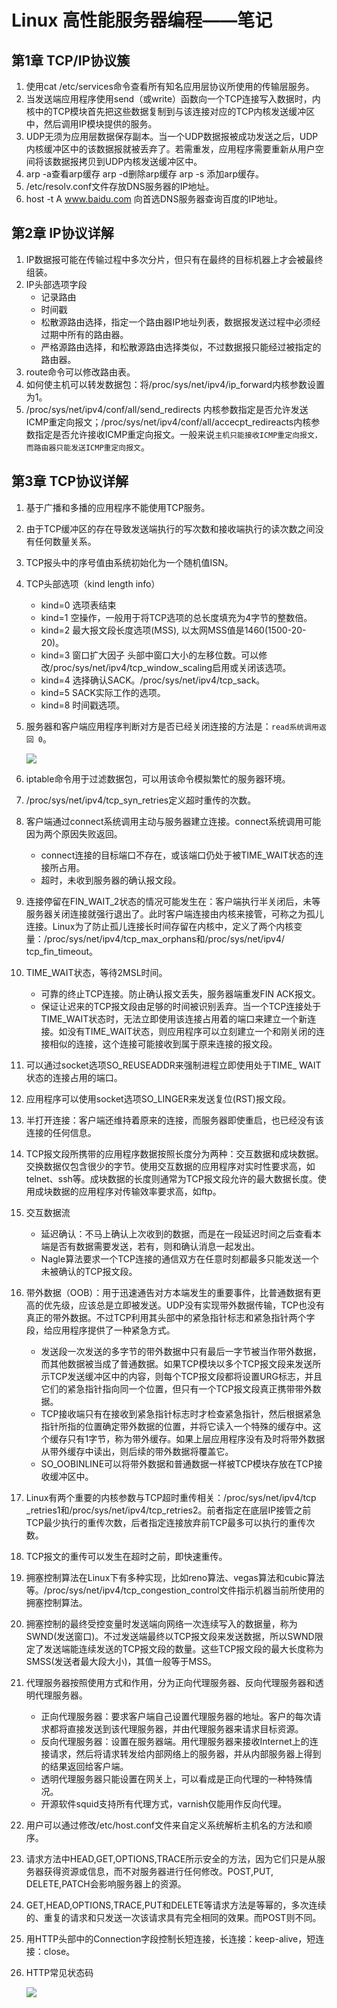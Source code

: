 # Linux 高性能服务器编程——笔记

## 第1章 TCP/IP协议簇

1. 使用cat /etc/services命令查看所有知名应用层协议所使用的传输层服务。
2. 当发送端应用程序使用send（或write）函数向一个TCP连接写入数据时，内核中的TCP模块首先把这些数据复制到与该连接对应的TCP内核发送缓冲区中，然后调用IP模块提供的服务。
3. UDP无须为应用层数据保存副本。当一个UDP数据报被成功发送之后，UDP内核缓冲区中的该数据报就被丢弃了。若需重发，应用程序需要重新从用户空间将该数据报拷贝到UDP内核发送缓冲区中。
4. arp -a查看arp缓存 arp -d删除arp缓存 arp -s 添加arp缓存。
5. /etc/resolv.conf文件存放DNS服务器的IP地址。
6. host -t A www.baidu.com 向首选DNS服务器查询百度的IP地址。

## 第2章 IP协议详解

1. IP数据报可能在传输过程中多次分片，但只有在最终的目标机器上才会被最终组装。
2. IP头部选项字段
   - 记录路由
   - 时间戳
   - 松散源路由选择，指定一个路由器IP地址列表，数据报发送过程中必须经过期中所有的路由器。
   - 严格源路由选择，和松散源路由选择类似，不过数据报只能经过被指定的路由器。
3. route命令可以修改路由表。
4. 如何使主机可以转发数据包：将/proc/sys/net/ipv4/ip_forward内核参数设置为1。
5.  /proc/sys/net/ipv4/conf/all/send_redirects 内核参数指定是否允许发送ICMP重定向报文；/proc/sys/net/ipv4/conf/all/accecpt_redireacts内核参数指定是否允许接收ICMP重定向报文。一般来说`主机只能接收ICMP重定向报文，而路由器只能发送ICMP重定向报文`。

## 第3章 TCP协议详解

1. 基于广播和多播的应用程序不能使用TCP服务。

2. 由于TCP缓冲区的存在导致发送端执行的写次数和接收端执行的读次数之间没有任何数量关系。

3. TCP报头中的序号值由系统初始化为一个随机值ISN。

4. TCP头部选项（kind length info）
   - kind=0 选项表结束
   - kind=1 空操作，一般用于将TCP选项的总长度填充为4字节的整数倍。
   - kind=2 最大报文段长度选项(MSS), 以太网MSS值是1460(1500-20-20)。
   - kind=3 窗口扩大因子 头部中窗口大小的左移位数。可以修改/proc/sys/net/ipv4/tcp_window_scaling启用或关闭该选项。
   - kind=4 选择确认SACK。/proc/sys/net/ipv4/tcp_sack。
   - kind=5 SACK实际工作的选项。
   - kind=8 时间戳选项。
   
5. 服务器和客户端应用程序判断对方是否已经关闭连接的方法是：`read系统调用返回 0`。

   ![](https://github.com/SusanGuo412/Note_HPLSP/raw/main/image/图1.jpg)

6. iptable命令用于过滤数据包，可以用该命令模拟繁忙的服务器环境。

7. /proc/sys/net/ipv4/tcp_syn_retries定义超时重传的次数。

8. 客户端通过connect系统调用主动与服务器建立连接。connect系统调用可能因为两个原因失败返回。

   - connect连接的目标端口不存在，或该端口仍处于被TIME_WAIT状态的连接所占用。
   - 超时，未收到服务器的确认报文段。

9. 连接停留在FIN_WAIT_2状态的情况可能发生在：客户端执行半关闭后，未等服务器关闭连接就强行退出了。此时客户端连接由内核来接管，可称之为孤儿连接。Linux为了防止孤儿连接长时间存留在内核中，定义了两个内核变量：/proc/sys/net/ipv4/tcp_max_orphans和/proc/sys/net/ipv4/ tcp_fin_timeout。

10. TIME_WAIT状态，等待2MSL时间。

    - 可靠的终止TCP连接。防止确认报文丢失，服务器端重发FIN ACK报文。
    - 保证让迟来的TCP报文段由足够的时间被识别丢弃。当一个TCP连接处于TIME_WAIT状态时，无法立即使用该连接占用着的端口来建立一个新连接。如没有TIME_WAIT状态，则应用程序可以立刻建立一个和刚关闭的连接相似的连接，这个连接可能接收到属于原来连接的报文段。

11. 可以通过socket选项SO_REUSEADDR来强制进程立即使用处于TIME_ WAIT状态的连接占用的端口。

12. 应用程序可以使用socket选项SO_LINGER来发送复位(RST)报文段。

13. 半打开连接：客户端还维持着原来的连接，而服务器即使重启，也已经没有该连接的任何信息。

14. TCP报文段所携带的应用程序数据按照长度分为两种：交互数据和成块数据。交换数据仅包含很少的字节。使用交互数据的应用程序对实时性要求高，如telnet、ssh等。成块数据的长度则通常为TCP报文段允许的最大数据长度。使用成块数据的应用程序对传输效率要求高，如ftp。

15. 交互数据流

    - 延迟确认：不马上确认上次收到的数据，而是在一段延迟时间之后查看本端是否有数据需要发送，若有，则和确认消息一起发出。
    - Nagle算法要求一个TCP连接的通信双方在任意时刻都最多只能发送一个未被确认的TCP报文段。

16. 带外数据（OOB）：用于迅速通告对方本端发生的重要事件，比普通数据有更高的优先级，应该总是立即被发送。UDP没有实现带外数据传输，TCP也没有真正的带外数据。不过TCP利用其头部中的紧急指针标志和紧急指针两个字段，给应用程序提供了一种紧急方式。

    - 发送段一次发送的多字节的带外数据中只有最后一字节被当作带外数据，而其他数据被当成了普通数据。如果TCP模块以多个TCP报文段来发送所示TCP发送缓冲区中的内容，则每个TCP报文段都将设置URG标志，并且它们的紧急指针指向同一个位置，但只有一个TCP报文段真正携带带外数据。
    - TCP接收端只有在接收到紧急指针标志时才检查紧急指针，然后根据紧急指针所指的位置确定带外数据的位置，并将它读入一个特殊的缓存中。这个缓存只有1字节，称为带外缓存。如果上层应用程序没有及时将带外数据从带外缓存中读出，则后续的带外数据将覆盖它。
    - SO_OOBINLINE可以将带外数据和普通数据一样被TCP模块存放在TCP接收缓冲区中。

17. Linux有两个重要的内核参数与TCP超时重传相关：/proc/sys/net/ipv4/tcp _retries1和/proc/sys/net/ipv4/tcp_retries2。前者指定在底层IP接管之前TCP最少执行的重传次数，后者指定连接放弃前TCP最多可以执行的重传次数。

18. TCP报文的重传可以发生在超时之前，即快速重传。

19. 拥塞控制算法在Linux下有多种实现，比如reno算法、vegas算法和cubic算法等。/proc/sys/net/ipv4/tcp_congestion_control文件指示机器当前所使用的拥塞控制算法。

20. 拥塞控制的最终受控变量时发送端向网络一次连续写入的数据量，称为SWND(发送窗口)。不过发送端最终以TCP报文段来发送数据，所以SWND限定了发送端能连续发送的TCP报文段的数量。这些TCP报文段的最大长度称为SMSS(发送者最大段大小)，其值一般等于MSS。

21. 代理服务器按照使用方式和作用，分为正向代理服务器、反向代理服务器和透明代理服务器。

    - 正向代理服务器：要求客户端自己设置代理服务器的地址。客户的每次请求都将直接发送到该代理服务器，并由代理服务器来请求目标资源。
    - 反向代理服务器：设置在服务器端。用代理服务器来接收Internet上的连接请求，然后将请求转发给内部网络上的服务器，并从内部服务器上得到的结果返回给客户端。
    - 透明代理服务器只能设置在网关上，可以看成是正向代理的一种特殊情况。
    - 开源软件squid支持所有代理方式，varnish仅能用作反向代理。
    
22. 用户可以通过修改/etc/host.conf文件来自定义系统解析主机名的方法和顺序。

23. 请求方法中HEAD,GET,OPTIONS,TRACE所示安全的方法，因为它们只是从服务器获得资源或信息，而不对服务器进行任何修改。POST,PUT, DELETE,PATCH会影响服务器上的资源。

24. GET,HEAD,OPTIONS,TRACE,PUT和DELETE等请求方法是等幂的，多次连续的、重复的请求和只发送一次该请求具有完全相同的效果。而POST则不同。

25. 用HTTP头部中的Connection字段控制长短连接，长连接：keep-alive，短连接：close。

26. HTTP常见状态码

    ![](https://github.com/SusanGuo412/Note_HPLSP/raw/main/image/图2.jpg)
